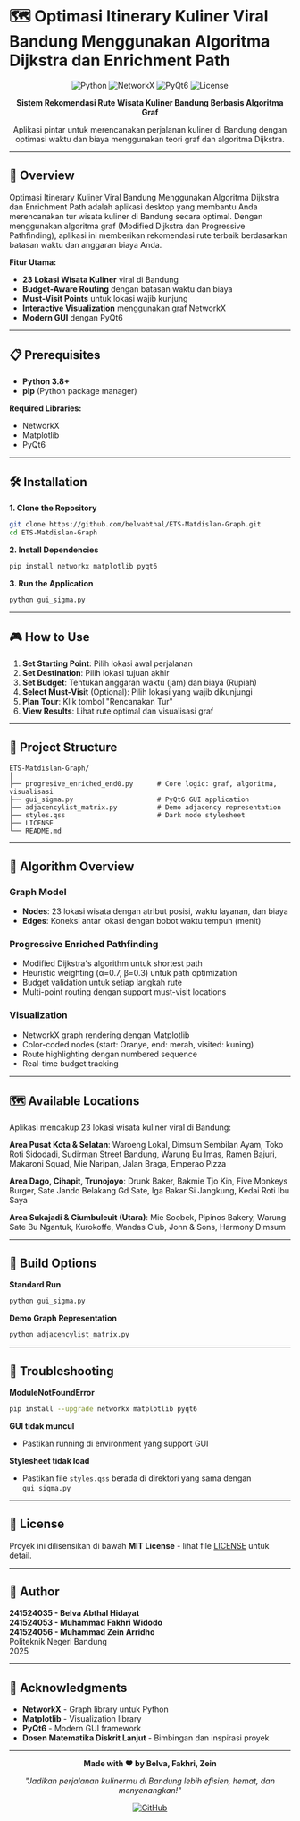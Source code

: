 # 🗺️ Optimasi Itinerary Kuliner Viral Bandung Menggunakan Algoritma Dijkstra dan Enrichment Path

<div align="center">

![Python](https://img.shields.io/badge/Python-3.8+-blue.svg)
![NetworkX](https://img.shields.io/badge/NetworkX-3.0+-orange.svg)
![PyQt6](https://img.shields.io/badge/PyQt6-6.0+-green.svg)
![License](https://img.shields.io/badge/License-MIT-yellow.svg)

**Sistem Rekomendasi Rute Wisata Kuliner Bandung Berbasis Algoritma Graf**

Aplikasi pintar untuk merencanakan perjalanan kuliner di Bandung dengan optimasi waktu dan biaya menggunakan teori graf dan algoritma Dijkstra.

</div>

---

## 🎯 Overview

Optimasi Itinerary Kuliner Viral Bandung Menggunakan Algoritma Dijkstra dan Enrichment Path adalah aplikasi desktop yang membantu Anda merencanakan tur wisata kuliner di Bandung secara optimal. Dengan menggunakan algoritma graf (Modified Dijkstra dan Progressive Pathfinding), aplikasi ini memberikan rekomendasi rute terbaik berdasarkan batasan waktu dan anggaran biaya Anda.

**Fitur Utama:**
- **23 Lokasi Wisata Kuliner** viral di Bandung
- **Budget-Aware Routing** dengan batasan waktu dan biaya
- **Must-Visit Points** untuk lokasi wajib kunjung
- **Interactive Visualization** menggunakan graf NetworkX
- **Modern GUI** dengan PyQt6

---

## 📋 Prerequisites

- **Python 3.8+**
- **pip** (Python package manager)

**Required Libraries:**
- NetworkX
- Matplotlib
- PyQt6

---

## 🛠️ Installation

**1. Clone the Repository**
```bash
git clone https://github.com/belvabthal/ETS-Matdislan-Graph.git
cd ETS-Matdislan-Graph
```

**2. Install Dependencies**
```bash
pip install networkx matplotlib pyqt6
```

**3. Run the Application**
```bash
python gui_sigma.py
```

---

## 🎮 How to Use

1. **Set Starting Point**: Pilih lokasi awal perjalanan
2. **Set Destination**: Pilih lokasi tujuan akhir
3. **Set Budget**: Tentukan anggaran waktu (jam) dan biaya (Rupiah)
4. **Select Must-Visit** (Optional): Pilih lokasi yang wajib dikunjungi
5. **Plan Tour**: Klik tombol "Rencanakan Tur"
6. **View Results**: Lihat rute optimal dan visualisasi graf

---

## 📂 Project Structure

```
ETS-Matdislan-Graph/
│
├── progresive_enriched_end0.py      # Core logic: graf, algoritma, visualisasi
├── gui_sigma.py                     # PyQt6 GUI application
├── adjacencylist_matrix.py          # Demo adjacency representation
├── styles.qss                       # Dark mode stylesheet
├── LICENSE
└── README.md
```

---

## 🧠 Algorithm Overview

### Graph Model
- **Nodes**: 23 lokasi wisata dengan atribut posisi, waktu layanan, dan biaya
- **Edges**: Koneksi antar lokasi dengan bobot waktu tempuh (menit)

### Progressive Enriched Pathfinding
- Modified Dijkstra's algorithm untuk shortest path
- Heuristic weighting (α=0.7, β=0.3) untuk path optimization
- Budget validation untuk setiap langkah rute
- Multi-point routing dengan support must-visit locations

### Visualization
- NetworkX graph rendering dengan Matplotlib
- Color-coded nodes (start: Oranye, end: merah, visited: kuning)
- Route highlighting dengan numbered sequence
- Real-time budget tracking

---

## 🗺️ Available Locations

Aplikasi mencakup 23 lokasi wisata kuliner viral di Bandung:

**Area Pusat Kota & Selatan**: Waroeng Lokal, Dimsum Sembilan Ayam, Toko Roti Sidodadi, Sudirman Street Bandung, Warung Bu Imas, Ramen Bajuri, Makaroni Squad, Mie Naripan, Jalan Braga, Emperao Pizza

**Area Dago, Cihapit, Trunojoyo**: Drunk Baker, Bakmie Tjo Kin, Five Monkeys Burger, Sate Jando Belakang Gd Sate, Iga Bakar Si Jangkung, Kedai Roti Ibu Saya

**Area Sukajadi & Ciumbuleuit (Utara)**: Mie Soobek, Pipinos Bakery, Warung Sate Bu Ngantuk, Kurokoffe, Wandas Club, Jonn & Sons, Harmony Dimsum

---

## 🔧 Build Options

**Standard Run**
```bash
python gui_sigma.py
```

**Demo Graph Representation**
```bash
python adjacencylist_matrix.py
```

---

## 🐛 Troubleshooting

**ModuleNotFoundError**
```bash
pip install --upgrade networkx matplotlib pyqt6
```

**GUI tidak muncul**
- Pastikan running di environment yang support GUI

**Stylesheet tidak load**
- Pastikan file `styles.qss` berada di direktori yang sama dengan `gui_sigma.py`

---

## 📜 License

Proyek ini dilisensikan di bawah **MIT License** - lihat file [LICENSE](LICENSE) untuk detail.

---

## 👤 Author

**241524035 - Belva Abthal Hidayat**  
**241524053 - Muhammad Fakhri Widodo**  
**241524056 - Muhammad Zein Arridho**  
Politeknik Negeri Bandung  
2025

---

## 🙏 Acknowledgments

- **NetworkX** - Graph library untuk Python
- **Matplotlib** - Visualization library
- **PyQt6** - Modern GUI framework
- **Dosen Matematika Diskrit Lanjut** - Bimbingan dan inspirasi proyek

---

<div align="center">

**Made with ❤️ by Belva, Fakhri, Zein**

*"Jadikan perjalanan kulinermu di Bandung lebih efisien, hemat, dan menyenangkan!"*

[![GitHub](https://img.shields.io/badge/GitHub-Repository-blue?style=flat&logo=github)](https://github.com/belvabthal/ETS-Matdislan-Graph)

</div>
